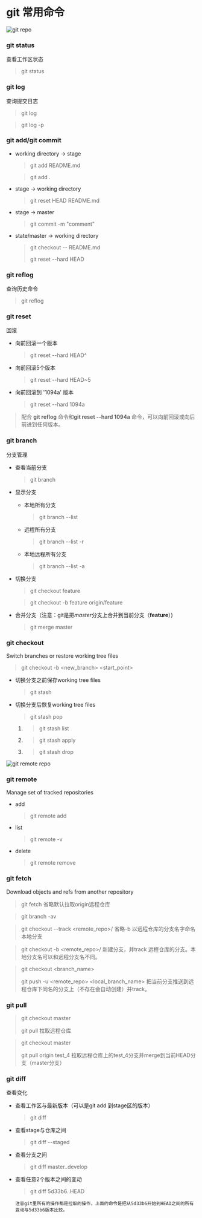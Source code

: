 # git 常用命令

![git repo](pictures/git001.jpeg)

### git status 
查看工作区状态
> git status
### git log 
查询提交日志
> git log

> git log -p

### git add/git commit
  - working directory -> stage		      
    > git add README.md

    > git add .

  - stage -> working directory          
    > git reset HEAD README.md

  - stage -> master                     
    > git commit -m "comment"

  - state/master -> working directory   
    > git checkout -- README.md
    >
    > git reset --hard HEAD

### git reflog
查询历史命令
> git reflog

### git reset
回滚
  - 向前回滚一个版本
    > git reset --hard HEAD^

  - 向前回滚5个版本
    > git reset --hard HEAD~5

  - 向前回滚到 '1094a' 版本
    > git reset --hard 1094a

> 配合 **git reflog** 命令和**git reset --hard 1094a** 命令，可以向前回滚或向后前进到任何版本。

### git branch 
分支管理
  - 查看当前分支
    > git branch

  - 显示分支
    - 本地所有分支
      > git branch --list
      
    - 远程所有分支
      > git branch --list -r

    - 本地远程所有分支
      > git branch --list -a
  
  - 切换分支
    > git checkout feature

    > git checkout -b feature origin/feature

  - 合并分支（注意：git是把*master*分支上合并到当前分支（**feature**）)
    > git merge master

### git checkout
  Switch branches or restore working tree files
  > git checkout -b <new_branch> <start_point>
  
  - 切换分支之前保存working tree files
    > git stash
  - 切换分支后恢复working tree files
    > git stash pop
    
    1. > git stash list
    1. > git stash apply <stashname>
    1. > git stash drop <stashname>

![git remote repo](pictures/git-basic-remote-workflow.png)
### git remote
Manage set of tracked repositories
  - add
    > git remote add <name> <url>
  - list
    > git remote -v
  - delete
    > git remote remove <name>
### git fetch
Download objects and refs from another repository
> git fetch <repository>
  省略<repository>默认拉取origin远程仓库

> git branch -av

> git checkout --track <remote_repo>/<branch>
  省略-b <branch> 以远程仓库的分支名字命名本地分支

> git checkout -b <branch> <remote_repo>/<branch>
  新建<branch>分支，并track 远程仓库的分支。本地分支名可以和远程分支名不同。

> git checkout <branch_name>
>
> git push -u <remote_repo> <local_branch_name>
  把当前分支推送到远程仓库下同名的分支上（不存在会自动创建）并track。

### git pull
> git checkout master
>
> git pull
  拉取远程仓库

> git checkout master
> 
> git pull origin test_4
  拉取远程仓库上的test_4分支并merge到当前HEAD分支（master分支）




### git diff 
查看变化
  - 查看工作区与最新版本（可以是git add 到stage区的版本）
    > git diff

  - 查看stage与仓库之间
    > git diff --staged

  - 查看分支之间
    > git diff master..develop

  - 查看任意2个版本之间的变动
    > git diff 5d33b6..HEAD 

		注意git里所有的操作都是拉取的操作，上面的命令是把从5d33b6开始到HEAD之间的所有变动与5d33b6版本比较。


